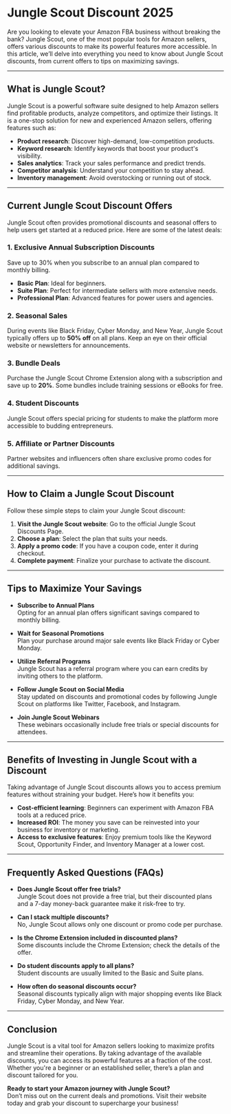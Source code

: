 # Jungle Scout Discount 2025

Are you looking to elevate your Amazon FBA business without breaking the bank? Jungle Scout, one of the most popular tools for Amazon sellers, offers various discounts to make its powerful features more accessible. In this article, we’ll delve into everything you need to know about Jungle Scout discounts, from current offers to tips on maximizing savings.

---

## What is Jungle Scout? 

Jungle Scout is a powerful software suite designed to help Amazon sellers find profitable products, analyze competitors, and optimize their listings. It is a one-stop solution for new and experienced Amazon sellers, offering features such as:

- **Product research**: Discover high-demand, low-competition products.
- **Keyword research**: Identify keywords that boost your product's visibility.
- **Sales analytics**: Track your sales performance and predict trends.
- **Competitor analysis**: Understand your competition to stay ahead.
- **Inventory management**: Avoid overstocking or running out of stock.

---

## Current Jungle Scout Discount Offers

Jungle Scout often provides promotional discounts and seasonal offers to help users get started at a reduced price. Here are some of the latest deals:

### 1. Exclusive Annual Subscription Discounts
Save up to 30% when you subscribe to an annual plan compared to monthly billing.

- **Basic Plan**: Ideal for beginners.
- **Suite Plan**: Perfect for intermediate sellers with more extensive needs.
- **Professional Plan**: Advanced features for power users and agencies.

### 2. Seasonal Sales
During events like Black Friday, Cyber Monday, and New Year, Jungle Scout typically offers up to **50% off** on all plans. Keep an eye on their official website or newsletters for announcements.

### 3. Bundle Deals
Purchase the Jungle Scout Chrome Extension along with a subscription and save up to **20%**. Some bundles include training sessions or eBooks for free.

### 4. Student Discounts
Jungle Scout offers special pricing for students to make the platform more accessible to budding entrepreneurs.

### 5. Affiliate or Partner Discounts
Partner websites and influencers often share exclusive promo codes for additional savings.

---

## How to Claim a Jungle Scout Discount

Follow these simple steps to claim your Jungle Scout discount:

1. **Visit the Jungle Scout website**: Go to the official Jungle Scout Discounts Page.
2. **Choose a plan**: Select the plan that suits your needs.
3. **Apply a promo code**: If you have a coupon code, enter it during checkout.
4. **Complete payment**: Finalize your purchase to activate the discount.

---

## Tips to Maximize Your Savings

- **Subscribe to Annual Plans**  
  Opting for an annual plan offers significant savings compared to monthly billing.

- **Wait for Seasonal Promotions**  
  Plan your purchase around major sale events like Black Friday or Cyber Monday.

- **Utilize Referral Programs**  
  Jungle Scout has a referral program where you can earn credits by inviting others to the platform.

- **Follow Jungle Scout on Social Media**  
  Stay updated on discounts and promotional codes by following Jungle Scout on platforms like Twitter, Facebook, and Instagram.

- **Join Jungle Scout Webinars**  
  These webinars occasionally include free trials or special discounts for attendees.

---

## Benefits of Investing in Jungle Scout with a Discount

Taking advantage of Jungle Scout discounts allows you to access premium features without straining your budget. Here’s how it benefits you:

- **Cost-efficient learning**: Beginners can experiment with Amazon FBA tools at a reduced price.
- **Increased ROI**: The money you save can be reinvested into your business for inventory or marketing.
- **Access to exclusive features**: Enjoy premium tools like the Keyword Scout, Opportunity Finder, and Inventory Manager at a lower cost.

---

## Frequently Asked Questions (FAQs)

- **Does Jungle Scout offer free trials?**  
  Jungle Scout does not provide a free trial, but their discounted plans and a 7-day money-back guarantee make it risk-free to try.

- **Can I stack multiple discounts?**  
  No, Jungle Scout allows only one discount or promo code per purchase.

- **Is the Chrome Extension included in discounted plans?**  
  Some discounts include the Chrome Extension; check the details of the offer.

- **Do student discounts apply to all plans?**  
  Student discounts are usually limited to the Basic and Suite plans.

- **How often do seasonal discounts occur?**  
  Seasonal discounts typically align with major shopping events like Black Friday, Cyber Monday, and New Year.

---

## Conclusion

Jungle Scout is a vital tool for Amazon sellers looking to maximize profits and streamline their operations. By taking advantage of the available discounts, you can access its powerful features at a fraction of the cost. Whether you're a beginner or an established seller, there’s a plan and discount tailored for you.

**Ready to start your Amazon journey with Jungle Scout?**  
Don’t miss out on the current deals and promotions. Visit their website today and grab your discount to supercharge your business!
```
